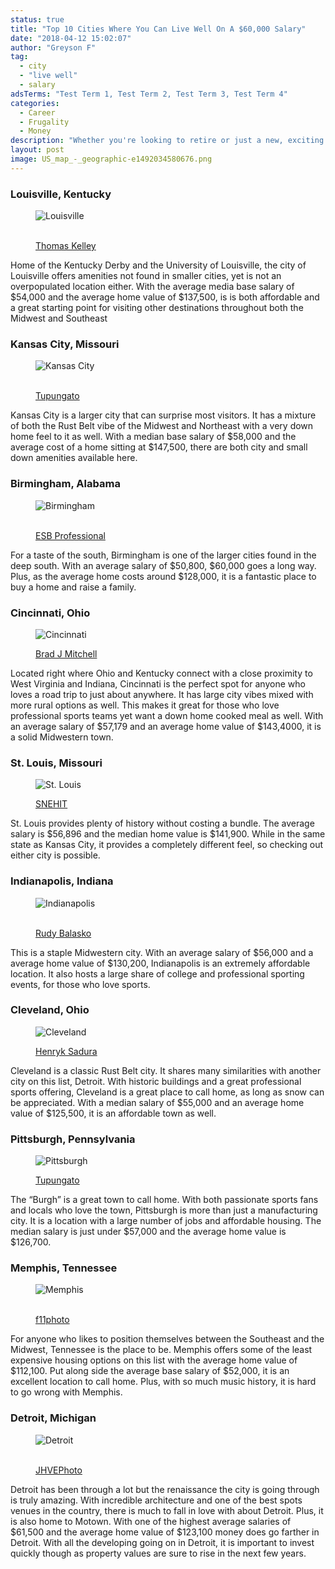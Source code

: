 ```yaml
---
status: true
title: "Top 10 Cities Where You Can Live Well On A $60,000 Salary"
date: "2018-04-12 15:02:07"
author: "Greyson F"
tag:
  - city
  - "live well"
  - salary
adsTerms: "Test Term 1, Test Term 2, Test Term 3, Test Term 4"
categories:
  - Career
  - Frugality
  - Money
description: "Whether you're looking to retire or just a new, exciting location to call home, here are 10 cities you can live comfortably on a $60,000 annual salary."
layout: post
image: US_map_-_geographic-e1492034580676.png
---
```


### Louisville, Kentucky

<figure aria-describedby="caption-attachment-4467" class="wp-caption alignnone" id="attachment_4467" style="width: 700px">

![Louisville](/posts/shutterstock_574942495.jpg)<figcaption class="wp-caption-text" id="caption-attachment-4467">  
[Thomas Kelley](https://www.shutterstock.com/image-photo/louisville-ky-usa-feb-5-2017-574942495)</figcaption></figure>

Home of the Kentucky Derby and the University of Louisville, the city of Louisville offers amenities not found in smaller cities, yet is not an overpopulated location either. With the average media base salary of $54,000 and the average home value of $137,500, is is both affordable and a great starting point for visiting other destinations throughout both the Midwest and Southeast

### Kansas City, Missouri

<figure aria-describedby="caption-attachment-4460" class="wp-caption alignnone" id="attachment_4460" style="width: 700px">

![Kansas City](/posts/shutterstock_238389709.jpg)<figcaption class="wp-caption-text" id="caption-attachment-4460">  
[Tupungato](https://www.shutterstock.com/image-photo/kansas-city-usa-june-25-2013-238389709)</figcaption></figure>

Kansas City is a larger city that can surprise most visitors. It has a mixture of both the Rust Belt vibe of the Midwest and Northeast with a very down home feel to it as well. With a median base salary of $58,000 and the average cost of a home sitting at $147,500, there are both city and small down amenities available here.

### Birmingham, Alabama

<figure aria-describedby="caption-attachment-4459" class="wp-caption alignnone" id="attachment_4459" style="width: 700px">

![Birmingham](/posts/shutterstock_232232023.jpg)<figcaption class="wp-caption-text" id="caption-attachment-4459">  
[ESB Professional](https://www.shutterstock.com/image-photo/birmingham-alabama-usa-downtown-skyline-232232023)</figcaption></figure>

For a taste of the south, Birmingham is one of the larger cities found in the deep south. With an average salary of $50,800, $60,000 goes a long way. Plus, as the average home costs around $128,000, it is a fantastic place to buy a home and raise a family.

### Cincinnati, Ohio

<figure aria-describedby="caption-attachment-4462" class="wp-caption alignnone" id="attachment_4462" style="width: 700px">

![Cincinnati](/posts/shutterstock_551329018.jpg)<figcaption class="wp-caption-text" id="caption-attachment-4462">[Brad J Mitchell](https://www.shutterstock.com/image-photo/suspension-bridge-cincinnati-ohio-sunrise-551329018)</figcaption></figure>

Located right where Ohio and Kentucky connect with a close proximity to West Virginia and Indiana, Cincinnati is the perfect spot for anyone who loves a road trip to just about anywhere. It has large city vibes mixed with more rural options as well. This makes it great for those who love professional sports teams yet want a down home cooked meal as well. With an average salary of $57,179 and an average home value of $143,4000, it is a solid Midwestern town.

### St. Louis, Missouri

<figure aria-describedby="caption-attachment-4464" class="wp-caption alignnone" id="attachment_4464" style="width: 700px">

![St. Louis](/posts/shutterstock_554033449.jpg)<figcaption class="wp-caption-text" id="caption-attachment-4464">[SNEHIT](https://www.shutterstock.com/image-photo/saint-louis-mo-usa-april-28-554033449)</figcaption></figure>

St. Louis provides plenty of history without costing a bundle. The average salary is $56,896 and the median home value is $141,900. While in the same state as Kansas City, it provides a completely different feel, so checking out either city is possible.

### Indianapolis, Indiana

<figure aria-describedby="caption-attachment-4466" class="wp-caption alignnone" id="attachment_4466" style="width: 700px">

![Indianapolis](/posts/shutterstock_569160187.jpg)<figcaption class="wp-caption-text" id="caption-attachment-4466">  
[Rudy Balasko](https://www.shutterstock.com/image-photo/indianapolis-cityscape-image-downtown-indiana-during-569160187)</figcaption></figure>

This is a staple Midwestern city. With an average salary of $56,000 and a average home value of $130,200, Indianapolis is an extremely affordable location. It also hosts a large share of college and professional sporting events, for those who love sports.

### Cleveland, Ohio

<figure aria-describedby="caption-attachment-4465" class="wp-caption alignnone" id="attachment_4465" style="width: 700px">

![Cleveland](/posts/shutterstock_558350902.jpg)<figcaption class="wp-caption-text" id="caption-attachment-4465">[Henryk Sadura](https://www.shutterstock.com/image-photo/cleveland-skyline-night-ohio-usa-558350902)</figcaption></figure>

Cleveland is a classic Rust Belt city. It shares many similarities with another city on this list, Detroit. With historic buildings and a great professional sports offering, Cleveland is a great place to call home, as long as snow can be appreciated. With a median salary of $55,000 and an average home value of $125,500, it is an affordable town as well.

### Pittsburgh, Pennsylvania

<figure aria-describedby="caption-attachment-4463" class="wp-caption alignnone" id="attachment_4463" style="width: 700px">

![Pittsburgh](/posts/shutterstock_552042799.jpg)<figcaption class="wp-caption-text" id="caption-attachment-4463">[Tupungato](https://www.shutterstock.com/image-photo/pittsburgh-skyline-552042799)</figcaption></figure>

The “Burgh” is a great town to call home. With both passionate sports fans and locals who love the town, Pittsburgh is more than just a manufacturing city. It is a location with a large number of jobs and affordable housing. The median salary is just under $57,000 and the average home value is $126,700.

### Memphis, Tennessee

<figure aria-describedby="caption-attachment-4461" class="wp-caption alignnone" id="attachment_4461" style="width: 700px">

![Memphis](/posts/shutterstock_519194572.jpg)<figcaption class="wp-caption-text" id="caption-attachment-4461">  
[f11photo](https://www.shutterstock.com/image-photo/aerial-view-downtown-memphis-skyline-tennessee-519194572)</figcaption></figure>

For anyone who likes to position themselves between the Southeast and the Midwest, Tennessee is the place to be. Memphis offers some of the least expensive housing options on this list with the average home value of $112,100. Put along side the average base salary of $52,000, it is an excellent location to call home. Plus, with so much music history, it is hard to go wrong with Memphis.

### Detroit, Michigan

<figure aria-describedby="caption-attachment-4468" class="wp-caption alignnone" id="attachment_4468" style="width: 700px">

![Detroit](/posts/shutterstock_578781955.jpg)<figcaption class="wp-caption-text" id="caption-attachment-4468">  
[JHVEPhoto](https://www.shutterstock.com/image-photo/detroit-usa-june-17-2016-view-578781955)</figcaption></figure>

Detroit has been through a lot but the renaissance the city is going through is truly amazing. With incredible architecture and one of the best spots venues in the country, there is much to fall in love with about Detroit. Plus, it is also home to Motown. With one of the highest average salaries of $61,500 and the average home value of $123,100 money does go farther in Detroit. With all the developing going on in Detroit, it is important to invest quickly though as property values are sure to rise in the next few years.
